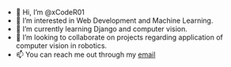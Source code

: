 - 👋 Hi, I’m @xCodeR01
- 👀 I’m interested in Web Development and Machine Learning.
- 🌱 I’m currently learning Django and computer vision.
- 💞️ I’m looking to collaborate on projects regarding application of computer vision in robotics.
- 📫 You can reach me out through my [email](haseeb911@outlook.com) 
<!---
xCodeR01/xCodeR01 is a ✨ special ✨ repository because its `README.md` (this file) appears on your GitHub profile.
You can click the Preview link to take a look at your changes.
--->
